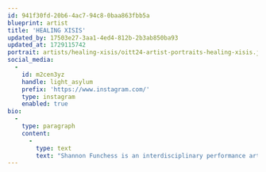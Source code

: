 ```yaml
---
id: 941f30fd-20b6-4ac7-94c8-0baa863fbb5a
blueprint: artist
title: 'HEALING XISIS'
updated_by: 17503e27-3aa1-4ed4-812b-2b3ab850ba93
updated_at: 1729115742
portrait: artists/healing-xisis/oitt24-artist-portraits-healing-xisis.jpeg
social_media:
  -
    id: m2cen3yz
    handle: light_asylum
    prefix: 'https://www.instagram.com/'
    type: instagram
    enabled: true
bio:
  -
    type: paragraph
    content:
      -
        type: text
        text: "Shannon Funchess is an interdisciplinary performance artist and the founder, vocalist, producer of LIGHT ASYLUM and Healing Xisis. She has DJ'd The Lot Radio, Elsewhere (NYC), Ficken 3000 (Berlin), Kremwerk (SEA), The Tate (Boston), Barn Radio and Holocene in Portland, Oregon just a name a few above ground venues over the course of her 3 decade long DJ career. OITT 2024 calls forth a visceral debut hybrid set including production collaborations with Mauve Decade."
---
```

